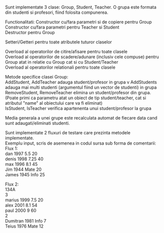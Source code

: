 Sunt implementate 3 clase: Group, Student, Teacher. 
O grupa este formata din studenti si profesori, fiind folosita compunerea.

Functionalitati: Constructor cu/fara parametri si de copiere pentru Group <br />
Constructor cu/fara parametri pentru Teacher si Student <br />
Destructor pentru Group

Setteri/Getteri pentru toate atributele tuturor claselor

Overload al operatorilor de citire/afisare pentru toate clasele <br />
Overload al operatorilor de scadere/adunare (inclusiv cele compuse) pentru Group atat in relatie cu Group cat si cu Student/Teacher <br />
Overload al operatorilor relationali pentru toate clasele

Metode specifice clasei Group: <br />
AddStudent, AddTeacher adauga student/profesor in grupa v
AddStudents adauga mai multi studenti (argumentul fiind un vector de studenti) in grupa <br />
RemoveStudent, RemoveTeacher elimina un student/profesor din grupa. <br />
(Poate primi ca parametru atat un obiect de tip student/teacher, cat si atributul "name" al obiectului care va fi eliminat) <br />
IsStudent, IsTeacher verifica apartenenta unui student/profesor la grupa

Media generala a unei grupe este recalculata automat de fiecare data cand sunt adaugati/eliminati studenti.

Sunt implementate 2 fluxuri de testare care prezinta metodele implementate.<br />
Exemplu input, scris de asemenea in codul sursa sub forma de comentarii: <br />
Flux 1: <br />
dan 1997 5.5 20 <br />
denis 1998 7.25 40<br />
max 1996 8.1 45 <br />
Jim 1944 Mate 20 <br />
James 1945 Info 25

Flux 2: <br />
134A <br />
3 <br />
marius 1999 7.5 20 <br />
alex 2001 8.1 54 <br />
paul 2000 9 60 <br />
2 <br />
Dumitran 1981 Info 7 <br />
Teius 1976 Mate 12
